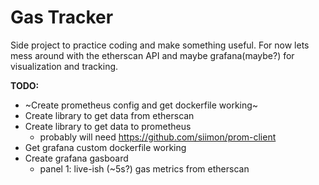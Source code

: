 # Gas Tracker

Side project to practice coding and make something useful. For now lets mess around with the etherscan API and maybe grafana(maybe?) for visualization and tracking.

**TODO:**

- ~Create prometheus config and get dockerfile working~
- Create library to get data from etherscan
- Create library to get data to prometheus
  - probably will need https://github.com/siimon/prom-client
- Get grafana custom dockerfile working
- Create grafana gasboard 
  - panel 1: live-ish (~5s?) gas metrics from etherscan
